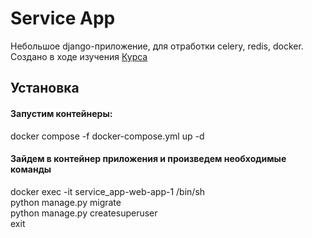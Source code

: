 #   Service App
Небольшое django-приложение, для отработки celery, redis, docker. \
Создано в ходе изучения <a href="https://www.youtube.com/playlist?list=PLyaCd9XYVI9DQhzpYCNI9PAvf3U1EunVm">Курса</a>

## Установка 

#### Запустим контейнеры:
docker compose -f docker-compose.yml up -d

#### Зайдем в контейнер приложения и произведем необходимые команды
docker exec -it service_app-web-app-1 /bin/sh \
python manage.py migrate \
python manage.py createsuperuser \
exit 
